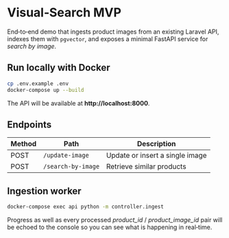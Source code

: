 # Visual‑Search MVP

End‑to‑end demo that ingests product images from an existing Laravel API, indexes them with `pgvector`,
and exposes a minimal FastAPI service for *search by image*.

## Run locally with Docker

```bash
cp .env.example .env
docker-compose up --build
```

The API will be available at **http://localhost:8000**.

## Endpoints

| Method | Path                | Description                      |
| ------ | ------------------- | -------------------------------- |
| POST   | `/update-image`     | Update or insert a single image  |
| POST   | `/search-by-image`  | Retrieve similar products        |

## Ingestion worker

```bash
docker-compose exec api python -m controller.ingest
```

Progress as well as every processed *product_id* / *product_image_id* pair
will be echoed to the console so you can see what is happening in real‑time.